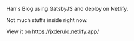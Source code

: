 Han's Blog using GatsbyJS and deploy on Netlify.

Not much stuffs inside right now.

View it on https://jxderulo.netlify.app/
